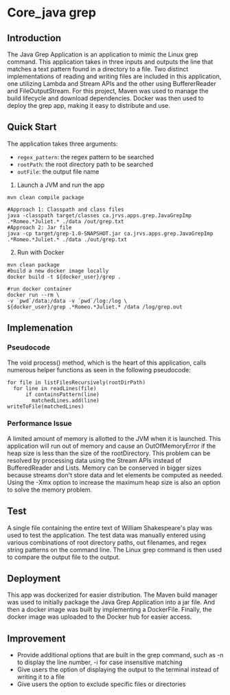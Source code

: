 # Core_java grep

## Introduction
The Java Grep Application is an application to mimic the Linux grep command. This application takes in three inputs and outputs the line that matches a text pattern found in a directory to a file. Two distinct implementations of reading and writing files are included in this application, one utilizing Lambda and Stream APIs and the other using BuffererReader and FileOutputStream. For this project, Maven was used to manage the build lifecycle and download dependencies. Docker was then used to deploy the grep app, making it easy to distribute and use.

## Quick Start
The application takes three arguments:
* `regex_pattern`: the regex pattern to be searched
* `rootPath`: the root directory path to be searched
* `outFile`: the output file name

1. Launch a JVM and run the app
```
mvn clean compile package 

#Approach 1: Classpath and class files
java -classpath target/classes ca.jrvs.apps.grep.JavaGrepImp .*Romeo.*Juliet.* ./data /out/grep.txt
#Approach 2: Jar file
java -cp target/grep-1.0-SNAPSHOT.jar ca.jrvs.apps.grep.JavaGrepImp .*Romeo.*Juliet.* ./data ./out/grep.txt
```

2. Run with Docker
```
mvn clean package
#build a new docker image locally
docker build -t ${docker_user}/grep .

#run docker container 
docker run --rm \
-v `pwd`/data:/data -v `pwd`/log:/log \
${docker_user}/grep .*Romeo.*Juliet.* /data /log/grep.out
```

## Implemenation
### Pseudocode
The void process() method, which is the heart of this application, calls numerous helper functions as seen in the following pseudocode:
```
for file in listFilesRecursively(rootDirPath)
  for line in readLines(file)
      if containsPattern(line)
        matchedLines.add(line)
writeToFile(matchedLines)
```

### Performance Issue

A limited amount of memory is allotted to the JVM when it is launched. This application will run out of memory and cause an OutOfMemoryError if the heap size is less than the size of the rootDirectory. This problem can be resolved by processing data using the Stream APIs instead of BufferedReader and Lists. Memory can be conserved in bigger sizes because streams don't store data and let elements be computed as needed.
Using the -Xmx option to increase the maximum heap size is also an option to solve the memory problem.

## Test
A single file containing the entire text of William Shakespeare's play was used to test the application. The test data was manually entered using various combinations of root directory paths, out filenames, and regex string patterns on the command line. The Linux grep command is then used to compare the output file to the output.

## Deployment
This app was dockerized for easier distribution.
The Maven build manager was used to initially package the Java Grep Application into a jar file. And then a docker image was built by implementing a DockerFile. 
Finally, the docker image was uploaded to the Docker hub for easier access.

## Improvement
* Provide additional options that are built in the grep command, such as -n to display the line number, -i for case insensitive matching
* Give users the option of displaying the output to the terminal instead of writing it to a file
* Give users the option to exclude specific files or directories
